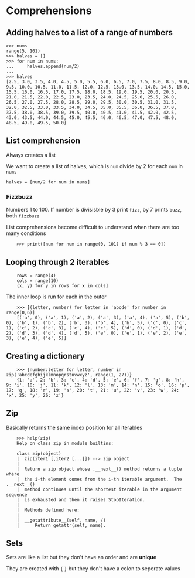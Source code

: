 # Comprehensions

## Adding halves to a list of a range of numbers

    >>> nums
    range(5, 101)
    >>> halves = []
    >>> for num in nums:
    ...     halves.append(num/2)
    ...
    >>> halves
    [2.5, 3.0, 3.5, 4.0, 4.5, 5.0, 5.5, 6.0, 6.5, 7.0, 7.5, 8.0, 8.5, 9.0, 9.5, 10.0, 10.5, 11.0, 11.5, 12.0, 12.5, 13.0, 13.5, 14.0, 14.5, 15.0, 15.5, 16.0, 16.5, 17.0, 17.5, 18.0, 18.5, 19.0, 19.5, 20.0, 20.5, 21.0, 21.5, 22.0, 22.5, 23.0, 23.5, 24.0, 24.5, 25.0, 25.5, 26.0, 26.5, 27.0, 27.5, 28.0, 28.5, 29.0, 29.5, 30.0, 30.5, 31.0, 31.5, 32.0, 32.5, 33.0, 33.5, 34.0, 34.5, 35.0, 35.5, 36.0, 36.5, 37.0, 37.5, 38.0, 38.5, 39.0, 39.5, 40.0, 40.5, 41.0, 41.5, 42.0, 42.5, 43.0, 43.5, 44.0, 44.5, 45.0, 45.5, 46.0, 46.5, 47.0, 47.5, 48.0, 48.5, 49.0, 49.5, 50.0]


## List comprehension

Always creates a list

We want to create a list of halves, which is `num` divide by 2 for each `num` in `nums`

    halves = [num/2 for num in nums]

### Fizzbuzz

Numbers 1 to 100. If number is divisisble by 3 print `fizz`, by 7 prints `buzz`, both `fizzbuzz`

List comprehensions become difficult to understand when there are too many conditions

        >>> print([num for num in range(0, 101) if num % 3 == 0])

## Looping through 2 iterables

        rows = range(4)
        cols = range(10)
        (x, y) for y in rows for x in cols]

The inner loop is run for each in the outer

        >>> [(letter, number) for letter in 'abcde' for number in range(0,6)]
        [('a', 0), ('a', 1), ('a', 2), ('a', 3), ('a', 4), ('a', 5), ('b', 0), ('b', 1), ('b', 2), ('b', 3), ('b', 4), ('b', 5), ('c', 0), ('c', 1), ('c', 2), ('c', 3), ('c', 4), ('c', 5), ('d', 0), ('d', 1), ('d', 2), ('d', 3), ('d', 4), ('d', 5), ('e', 0), ('e', 1), ('e', 2), ('e', 3), ('e', 4), ('e', 5)]

## Creating a dictionary

        >>> {number:letter for letter, number in zip('abcdefghijklmnopqrstuvwxyz', range(1, 27))}
        {1: 'a', 2: 'b', 3: 'c', 4: 'd', 5: 'e', 6: 'f', 7: 'g', 8: 'h', 9: 'i', 10: 'j', 11: 'k', 12: 'l', 13: 'm', 14: 'n', 15: 'o', 16: 'p', 17: 'q', 18: 'r', 19: 's', 20: 't', 21: 'u', 22: 'v', 23: 'w', 24: 'x', 25: 'y', 26: 'z'}

## Zip

Basically returns the same index position for all iterables

        >>> help(zip)
        Help on class zip in module builtins:

        class zip(object)
        |  zip(iter1 [,iter2 [...]]) --> zip object
        |
        |  Return a zip object whose .__next__() method returns a tuple where
        |  the i-th element comes from the i-th iterable argument.  The .__next__()
        |  method continues until the shortest iterable in the argument sequence
        |  is exhausted and then it raises StopIteration.
        |
        |  Methods defined here:
        |
        |  __getattribute__(self, name, /)
        |      Return getattr(self, name).

## Sets

Sets are like a list but they don't have an order and are **unique**

They are created with `{` `}` but they don't have a colon to seperate values